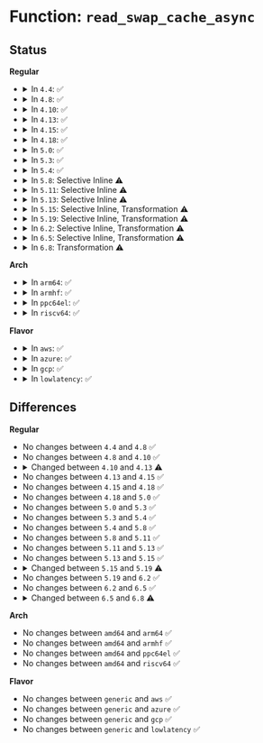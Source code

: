 # Function: <code>read_swap_cache_async</code>

## Status
<b>Regular</b>
<ul>
<li>
<details>
<summary>In <code>4.4</code>: ✅</summary>

```c
struct page *read_swap_cache_async(swp_entry_t entry, gfp_t gfp_mask, struct vm_area_struct *vma, long unsigned int addr);
```

**Collision:** Unique Global

**Inline:** No

**Transformation:** False

**Instances:**

```
In mm/swap_state.c (ffffffff811d2c00)
Location: mm/swap_state.c:389
Inline: False
Direct callers:
  - mm/madvise.c:swapin_walk_pmd_entry
  - mm/madvise.c:SyS_madvise
  - mm/swap_state.c:swapin_readahead
  - mm/swap_state.c:swapin_readahead
  - mm/swapfile.c:try_to_unuse
```
**Symbols:**

```
ffffffff811d2c00-ffffffff811d2c55: read_swap_cache_async (STB_GLOBAL)
```
</details>
</li>
<li>
<details>
<summary>In <code>4.8</code>: ✅</summary>

```c
struct page *read_swap_cache_async(swp_entry_t entry, gfp_t gfp_mask, struct vm_area_struct *vma, long unsigned int addr);
```

**Collision:** Unique Global

**Inline:** No

**Transformation:** False

**Instances:**

```
In mm/swap_state.c (ffffffff811f09f0)
Location: mm/swap_state.c:395
Inline: False
Direct callers:
  - mm/madvise.c:SyS_madvise
  - mm/madvise.c:swapin_walk_pmd_entry
  - mm/swap_state.c:swapin_readahead
  - mm/swap_state.c:swapin_readahead
  - mm/swapfile.c:try_to_unuse
```
**Symbols:**

```
ffffffff811f09f0-ffffffff811f0a45: read_swap_cache_async (STB_GLOBAL)
```
</details>
</li>
<li>
<details>
<summary>In <code>4.10</code>: ✅</summary>

```c
struct page *read_swap_cache_async(swp_entry_t entry, gfp_t gfp_mask, struct vm_area_struct *vma, long unsigned int addr);
```

**Collision:** Unique Global

**Inline:** No

**Transformation:** False

**Instances:**

```
In mm/swap_state.c (ffffffff812013f0)
Location: mm/swap_state.c:395
Inline: False
Direct callers:
  - mm/madvise.c:SyS_madvise
  - mm/madvise.c:swapin_walk_pmd_entry
  - mm/swap_state.c:swapin_readahead
  - mm/swap_state.c:swapin_readahead
  - mm/swapfile.c:try_to_unuse
```
**Symbols:**

```
ffffffff812013f0-ffffffff81201445: read_swap_cache_async (STB_GLOBAL)
```
</details>
</li>
<li>
<details>
<summary>In <code>4.13</code>: ✅</summary>

```c
struct page *read_swap_cache_async(swp_entry_t entry, gfp_t gfp_mask, struct vm_area_struct *vma, long unsigned int addr, bool do_poll);
```

**Collision:** Unique Global

**Inline:** No

**Transformation:** False

**Instances:**

```
In mm/swap_state.c (ffffffff8120c280)
Location: mm/swap_state.c:414
Inline: False
Direct callers:
  - mm/madvise.c:madvise_willneed
  - mm/madvise.c:swapin_walk_pmd_entry
  - mm/swap_state.c:swapin_readahead
  - mm/swap_state.c:swapin_readahead
  - mm/swapfile.c:try_to_unuse
```
**Symbols:**

```
ffffffff8120c280-ffffffff8120c2e0: read_swap_cache_async (STB_GLOBAL)
```
</details>
</li>
<li>
<details>
<summary>In <code>4.15</code>: ✅</summary>

```c
struct page *read_swap_cache_async(swp_entry_t entry, gfp_t gfp_mask, struct vm_area_struct *vma, long unsigned int addr, bool do_poll);
```

**Collision:** Unique Global

**Inline:** No

**Transformation:** False

**Instances:**

```
In mm/swap_state.c (ffffffff81225970)
Location: mm/swap_state.c:462
Inline: False
Direct callers:
  - mm/madvise.c:madvise_willneed
  - mm/madvise.c:swapin_walk_pmd_entry
  - mm/swap_state.c:do_swap_page_readahead
  - mm/swap_state.c:swapin_readahead
  - mm/swapfile.c:try_to_unuse
```
**Symbols:**

```
ffffffff81225970-ffffffff812259d0: read_swap_cache_async (STB_GLOBAL)
```
</details>
</li>
<li>
<details>
<summary>In <code>4.18</code>: ✅</summary>

```c
struct page *read_swap_cache_async(swp_entry_t entry, gfp_t gfp_mask, struct vm_area_struct *vma, long unsigned int addr, bool do_poll);
```

**Collision:** Unique Global

**Inline:** No

**Transformation:** False

**Instances:**

```
In mm/swap_state.c (ffffffff81247f10)
Location: mm/swap_state.c:475
Inline: False
Direct callers:
  - mm/madvise.c:madvise_willneed
  - mm/madvise.c:swapin_walk_pmd_entry
  - mm/swap_state.c:swapin_readahead
  - mm/swap_state.c:swap_cluster_readahead
  - mm/swapfile.c:try_to_unuse
```
**Symbols:**

```
ffffffff81247f10-ffffffff81247f72: read_swap_cache_async (STB_GLOBAL)
```
</details>
</li>
<li>
<details>
<summary>In <code>5.0</code>: ✅</summary>

```c
struct page *read_swap_cache_async(swp_entry_t entry, gfp_t gfp_mask, struct vm_area_struct *vma, long unsigned int addr, bool do_poll);
```

**Collision:** Unique Global

**Inline:** No

**Transformation:** False

**Instances:**

```
In mm/swap_state.c (ffffffff8125c4f0)
Location: mm/swap_state.c:437
Inline: False
Direct callers:
  - mm/madvise.c:madvise_willneed
  - mm/madvise.c:swapin_walk_pmd_entry
  - mm/swap_state.c:swapin_readahead
  - mm/swap_state.c:swap_cluster_readahead
  - mm/swapfile.c:try_to_unuse
```
**Symbols:**

```
ffffffff8125c4f0-ffffffff8125c552: read_swap_cache_async (STB_GLOBAL)
```
</details>
</li>
<li>
<details>
<summary>In <code>5.3</code>: ✅</summary>

```c
struct page *read_swap_cache_async(swp_entry_t entry, gfp_t gfp_mask, struct vm_area_struct *vma, long unsigned int addr, bool do_poll);
```

**Collision:** Unique Global

**Inline:** No

**Transformation:** False

**Instances:**

```
In mm/swap_state.c (ffffffff812776e0)
Location: mm/swap_state.c:448
Inline: False
Direct callers:
  - mm/madvise.c:madvise_willneed
  - mm/madvise.c:swapin_walk_pmd_entry
  - mm/swap_state.c:swapin_readahead
  - mm/swap_state.c:swap_cluster_readahead
```
**Symbols:**

```
ffffffff812776e0-ffffffff81277741: read_swap_cache_async (STB_GLOBAL)
```
</details>
</li>
<li>
<details>
<summary>In <code>5.4</code>: ✅</summary>

```c
struct page *read_swap_cache_async(swp_entry_t entry, gfp_t gfp_mask, struct vm_area_struct *vma, long unsigned int addr, bool do_poll);
```

**Collision:** Unique Global

**Inline:** No

**Transformation:** False

**Instances:**

```
In mm/swap_state.c (ffffffff812871d0)
Location: mm/swap_state.c:448
Inline: False
Direct callers:
  - mm/madvise.c:__do_sys_madvise
  - mm/madvise.c:swapin_walk_pmd_entry
  - mm/swap_state.c:swapin_readahead
  - mm/swap_state.c:swap_cluster_readahead
```
**Symbols:**

```
ffffffff812871d0-ffffffff81287231: read_swap_cache_async (STB_GLOBAL)
```
</details>
</li>
<li>
<details>
<summary>In <code>5.8</code>: Selective Inline ⚠️</summary>

```c
struct page *read_swap_cache_async(swp_entry_t entry, gfp_t gfp_mask, struct vm_area_struct *vma, long unsigned int addr, bool do_poll);
```

**Collision:** Unique Global

**Inline:** Selective

**Transformation:** False

**Instances:**

```
In mm/swap_state.c (ffffffff812b991e)
Location: mm/swap_state.c:465
Inline: True
Inline callers:
  - mm/swap_state.c:swap_vma_readahead
  - mm/swap_state.c:swap_cluster_readahead
Direct callers:
  - mm/madvise.c:madvise_willneed
  - mm/madvise.c:swapin_walk_pmd_entry
```
**Symbols:**

```
ffffffff812b99f0-ffffffff812b9a51: read_swap_cache_async (STB_GLOBAL)
```
</details>
</li>
<li>
<details>
<summary>In <code>5.11</code>: Selective Inline ⚠️</summary>

```c
struct page *read_swap_cache_async(swp_entry_t entry, gfp_t gfp_mask, struct vm_area_struct *vma, long unsigned int addr, bool do_poll);
```

**Collision:** Unique Global

**Inline:** Selective

**Transformation:** False

**Instances:**

```
In mm/swap_state.c (ffffffff812c5387)
Location: mm/swap_state.c:557
Inline: True
Inline callers:
  - mm/swap_state.c:swap_vma_readahead
  - mm/swap_state.c:swap_cluster_readahead
Direct callers:
  - mm/madvise.c:force_shm_swapin_readahead
  - mm/madvise.c:swapin_walk_pmd_entry
```
**Symbols:**

```
ffffffff812c5460-ffffffff812c54c1: read_swap_cache_async (STB_GLOBAL)
```
</details>
</li>
<li>
<details>
<summary>In <code>5.13</code>: Selective Inline ⚠️</summary>

```c
struct page *read_swap_cache_async(swp_entry_t entry, gfp_t gfp_mask, struct vm_area_struct *vma, long unsigned int addr, bool do_poll);
```

**Collision:** Unique Global

**Inline:** Selective

**Transformation:** False

**Instances:**

```
In mm/swap_state.c (ffffffff812cc03a)
Location: mm/swap_state.c:526
Inline: True
Inline callers:
  - mm/swap_state.c:swap_vma_readahead
  - mm/swap_state.c:swap_cluster_readahead
Direct callers:
  - mm/madvise.c:force_shm_swapin_readahead
  - mm/madvise.c:swapin_walk_pmd_entry
```
**Symbols:**

```
ffffffff812cc110-ffffffff812cc171: read_swap_cache_async (STB_GLOBAL)
```
</details>
</li>
<li>
<details>
<summary>In <code>5.15</code>: Selective Inline, Transformation ⚠️</summary>

```c
struct page *read_swap_cache_async(swp_entry_t entry, gfp_t gfp_mask, struct vm_area_struct *vma, long unsigned int addr, bool do_poll);
```

**Collision:** Unique Global

**Inline:** Selective

**Transformation:** True

**Instances:**

```
In mm/swap_state.c (ffffffff81311215)
Location: mm/swap_state.c:521
Inline: True
Inline callers:
  - mm/swap_state.c:swap_vma_readahead
  - mm/swap_state.c:swap_cluster_readahead
Direct callers:
  - mm/madvise.c:force_shm_swapin_readahead
  - mm/madvise.c:swapin_walk_pmd_entry
```
**Symbols:**

```
ffffffff81cbea94-ffffffff81cbeaa9: read_swap_cache_async.cold (STB_LOCAL)
ffffffff81311300-ffffffff81311374: read_swap_cache_async (STB_GLOBAL)
```
</details>
</li>
<li>
<details>
<summary>In <code>5.19</code>: Selective Inline, Transformation ⚠️</summary>

```c
struct page *read_swap_cache_async(swp_entry_t entry, gfp_t gfp_mask, struct vm_area_struct *vma, long unsigned int addr, bool do_poll, struct swap_iocb **plug);
```

**Collision:** Unique Global

**Inline:** Selective

**Transformation:** True

**Instances:**

```
In mm/swap_state.c (ffffffff8137c27e)
Location: mm/swap_state.c:529
Inline: True
Inline callers:
  - mm/swap_state.c:swap_vma_readahead
  - mm/swap_state.c:swap_cluster_readahead
Direct callers:
  - mm/madvise.c:force_shm_swapin_readahead
  - mm/madvise.c:swapin_walk_pmd_entry
```
**Symbols:**

```
ffffffff81e70c27-ffffffff81e70c3c: read_swap_cache_async.cold (STB_LOCAL)
ffffffff8137c380-ffffffff8137c411: read_swap_cache_async (STB_GLOBAL)
```
</details>
</li>
<li>
<details>
<summary>In <code>6.2</code>: Selective Inline, Transformation ⚠️</summary>

```c
struct page *read_swap_cache_async(swp_entry_t entry, gfp_t gfp_mask, struct vm_area_struct *vma, long unsigned int addr, bool do_poll, struct swap_iocb **plug);
```

**Collision:** Unique Global

**Inline:** Selective

**Transformation:** True

**Instances:**

```
In mm/swap_state.c (ffffffff813f9a1e)
Location: mm/swap_state.c:513
Inline: True
Inline callers:
  - mm/swap_state.c:swap_vma_readahead
  - mm/swap_state.c:swap_cluster_readahead
Direct callers:
  - mm/madvise.c:force_shm_swapin_readahead
  - mm/madvise.c:swapin_walk_pmd_entry
```
**Symbols:**

```
ffffffff82065bbe-ffffffff82065bd3: read_swap_cache_async.cold (STB_LOCAL)
ffffffff813f9b30-ffffffff813f9bc1: read_swap_cache_async (STB_GLOBAL)
```
</details>
</li>
<li>
<details>
<summary>In <code>6.5</code>: Selective Inline, Transformation ⚠️</summary>

```c
struct page *read_swap_cache_async(swp_entry_t entry, gfp_t gfp_mask, struct vm_area_struct *vma, long unsigned int addr, bool do_poll, struct swap_iocb **plug);
```

**Collision:** Unique Global

**Inline:** Selective

**Transformation:** True

**Instances:**

```
In mm/swap_state.c (ffffffff8142c8d3)
Location: mm/swap_state.c:528
Inline: True
Inline callers:
  - mm/swap_state.c:swap_vma_readahead
  - mm/swap_state.c:swap_cluster_readahead
Direct callers:
  - mm/madvise.c:shmem_swapin_range
  - mm/madvise.c:swapin_walk_pmd_entry
```
**Symbols:**

```
ffffffff820e5351-ffffffff820e5366: read_swap_cache_async.cold (STB_LOCAL)
ffffffff8142ca90-ffffffff8142cb21: read_swap_cache_async (STB_GLOBAL)
```
</details>
</li>
<li>
<details>
<summary>In <code>6.8</code>: Transformation ⚠️</summary>

```c
struct folio *read_swap_cache_async(swp_entry_t entry, gfp_t gfp_mask, struct vm_area_struct *vma, long unsigned int addr, struct swap_iocb **plug);
```

**Collision:** Unique Global

**Inline:** No

**Transformation:** True

**Instances:**

```
In mm/swap_state.c (0)
Location: mm/swap_state.c:536
Inline: False
Direct callers:
  - mm/madvise.c:shmem_swapin_range
  - mm/madvise.c:swapin_walk_pmd_entry
```
**Symbols:**

```
ffffffff821c24de-ffffffff821c24f2: read_swap_cache_async.cold (STB_LOCAL)
ffffffff814661c0-ffffffff81466290: read_swap_cache_async (STB_GLOBAL)
```
</details>
</li>
</ul>
<b>Arch</b>
<ul>
<li>
<details>
<summary>In <code>arm64</code>: ✅</summary>

```c
struct page *read_swap_cache_async(swp_entry_t entry, gfp_t gfp_mask, struct vm_area_struct *vma, long unsigned int addr, bool do_poll);
```

**Collision:** Unique Global

**Inline:** No

**Transformation:** False

**Instances:**

```
In mm/swap_state.c (ffff800010321ce0)
Location: mm/swap_state.c:448
Inline: False
Direct callers:
  - mm/madvise.c:__arm64_sys_madvise
  - mm/madvise.c:swapin_walk_pmd_entry
  - mm/swap_state.c:swapin_readahead
  - mm/swap_state.c:swap_cluster_readahead
```
**Symbols:**

```
ffff800010321ce0-ffff800010321d80: read_swap_cache_async (STB_GLOBAL)
```
</details>
</li>
<li>
<details>
<summary>In <code>armhf</code>: ✅</summary>

```c
struct page *read_swap_cache_async(swp_entry_t entry, gfp_t gfp_mask, struct vm_area_struct *vma, long unsigned int addr, bool do_poll);
```

**Collision:** Unique Global

**Inline:** No

**Transformation:** False

**Instances:**

```
In mm/swap_state.c (c053a3d4)
Location: mm/swap_state.c:448
Inline: False
Direct callers:
  - mm/madvise.c:__se_sys_madvise
  - mm/madvise.c:swapin_walk_pmd_entry
  - mm/swap_state.c:swapin_readahead
  - mm/swap_state.c:swap_cluster_readahead
```
**Symbols:**

```
c053a3d4-c053a454: read_swap_cache_async (STB_GLOBAL)
```
</details>
</li>
<li>
<details>
<summary>In <code>ppc64el</code>: ✅</summary>

```c
struct page *read_swap_cache_async(swp_entry_t entry, gfp_t gfp_mask, struct vm_area_struct *vma, long unsigned int addr, bool do_poll);
```

**Collision:** Unique Global

**Inline:** No

**Transformation:** False

**Instances:**

```
In mm/swap_state.c (c0000000003f75b0)
Location: mm/swap_state.c:448
Inline: False
Direct callers:
  - mm/madvise.c:__se_sys_madvise
  - mm/madvise.c:swapin_walk_pmd_entry
  - mm/swap_state.c:swapin_readahead
  - mm/swap_state.c:swap_cluster_readahead
```
**Symbols:**

```
c0000000003f75b0-c0000000003f7648: read_swap_cache_async (STB_GLOBAL)
```
</details>
</li>
<li>
<details>
<summary>In <code>riscv64</code>: ✅</summary>

```c
struct page *read_swap_cache_async(swp_entry_t entry, gfp_t gfp_mask, struct vm_area_struct *vma, long unsigned int addr, bool do_poll);
```

**Collision:** Unique Global

**Inline:** No

**Transformation:** False

**Instances:**

```
In mm/swap_state.c (ffffffe000222de0)
Location: mm/swap_state.c:448
Inline: False
Direct callers:
  - mm/madvise.c:__se_sys_madvise
  - mm/madvise.c:swapin_walk_pmd_entry
  - mm/swap_state.c:swapin_readahead
  - mm/swap_state.c:swap_cluster_readahead
```
**Symbols:**

```
ffffffe000222de0-ffffffe000222e42: read_swap_cache_async (STB_GLOBAL)
```
</details>
</li>
</ul>
<b>Flavor</b>
<ul>
<li>
<details>
<summary>In <code>aws</code>: ✅</summary>

```c
struct page *read_swap_cache_async(swp_entry_t entry, gfp_t gfp_mask, struct vm_area_struct *vma, long unsigned int addr, bool do_poll);
```

**Collision:** Unique Global

**Inline:** No

**Transformation:** False

**Instances:**

```
In mm/swap_state.c (ffffffff8127f820)
Location: mm/swap_state.c:448
Inline: False
Direct callers:
  - mm/madvise.c:__do_sys_madvise
  - mm/madvise.c:swapin_walk_pmd_entry
  - mm/swap_state.c:swapin_readahead
  - mm/swap_state.c:swap_cluster_readahead
```
**Symbols:**

```
ffffffff8127f820-ffffffff8127f881: read_swap_cache_async (STB_GLOBAL)
```
</details>
</li>
<li>
<details>
<summary>In <code>azure</code>: ✅</summary>

```c
struct page *read_swap_cache_async(swp_entry_t entry, gfp_t gfp_mask, struct vm_area_struct *vma, long unsigned int addr, bool do_poll);
```

**Collision:** Unique Global

**Inline:** No

**Transformation:** False

**Instances:**

```
In mm/swap_state.c (ffffffff81271640)
Location: mm/swap_state.c:448
Inline: False
Direct callers:
  - mm/madvise.c:__do_sys_madvise
  - mm/madvise.c:swapin_walk_pmd_entry
  - mm/swap_state.c:swapin_readahead
  - mm/swap_state.c:swap_cluster_readahead
```
**Symbols:**

```
ffffffff81271640-ffffffff812716a1: read_swap_cache_async (STB_GLOBAL)
```
</details>
</li>
<li>
<details>
<summary>In <code>gcp</code>: ✅</summary>

```c
struct page *read_swap_cache_async(swp_entry_t entry, gfp_t gfp_mask, struct vm_area_struct *vma, long unsigned int addr, bool do_poll);
```

**Collision:** Unique Global

**Inline:** No

**Transformation:** False

**Instances:**

```
In mm/swap_state.c (ffffffff8127d5c0)
Location: mm/swap_state.c:448
Inline: False
Direct callers:
  - mm/madvise.c:__do_sys_madvise
  - mm/madvise.c:swapin_walk_pmd_entry
  - mm/swap_state.c:swapin_readahead
  - mm/swap_state.c:swap_cluster_readahead
```
**Symbols:**

```
ffffffff8127d5c0-ffffffff8127d621: read_swap_cache_async (STB_GLOBAL)
```
</details>
</li>
<li>
<details>
<summary>In <code>lowlatency</code>: ✅</summary>

```c
struct page *read_swap_cache_async(swp_entry_t entry, gfp_t gfp_mask, struct vm_area_struct *vma, long unsigned int addr, bool do_poll);
```

**Collision:** Unique Global

**Inline:** No

**Transformation:** False

**Instances:**

```
In mm/swap_state.c (ffffffff8128d170)
Location: mm/swap_state.c:448
Inline: False
Direct callers:
  - mm/madvise.c:__do_sys_madvise
  - mm/madvise.c:swapin_walk_pmd_entry
  - mm/swap_state.c:swapin_readahead
  - mm/swap_state.c:swap_cluster_readahead
```
**Symbols:**

```
ffffffff8128d170-ffffffff8128d1d1: read_swap_cache_async (STB_GLOBAL)
```
</details>
</li>
</ul>

## Differences
<b>Regular</b>
<ul>
<li>
No changes between <code>4.4</code> and <code>4.8</code> ✅
</li>
<li>
No changes between <code>4.8</code> and <code>4.10</code> ✅
</li>
<li>
<details>
<summary>Changed between <code>4.10</code> and <code>4.13</code> ⚠️</summary>
<ul>
<li>
<b>Param added. </b>
<code>bool do_poll</code>
</li>
</ul>
</details>
</li>
<li>
No changes between <code>4.13</code> and <code>4.15</code> ✅
</li>
<li>
No changes between <code>4.15</code> and <code>4.18</code> ✅
</li>
<li>
No changes between <code>4.18</code> and <code>5.0</code> ✅
</li>
<li>
No changes between <code>5.0</code> and <code>5.3</code> ✅
</li>
<li>
No changes between <code>5.3</code> and <code>5.4</code> ✅
</li>
<li>
No changes between <code>5.4</code> and <code>5.8</code> ✅
</li>
<li>
No changes between <code>5.8</code> and <code>5.11</code> ✅
</li>
<li>
No changes between <code>5.11</code> and <code>5.13</code> ✅
</li>
<li>
No changes between <code>5.13</code> and <code>5.15</code> ✅
</li>
<li>
<details>
<summary>Changed between <code>5.15</code> and <code>5.19</code> ⚠️</summary>
<ul>
<li>
<b>Param added. </b>
<code>struct swap_iocb **plug</code>
</li>
</ul>
</details>
</li>
<li>
No changes between <code>5.19</code> and <code>6.2</code> ✅
</li>
<li>
No changes between <code>6.2</code> and <code>6.5</code> ✅
</li>
<li>
<details>
<summary>Changed between <code>6.5</code> and <code>6.8</code> ⚠️</summary>
<ul>
<li>
<b>Param removed. </b>
<code>bool do_poll</code>
</li>
<li>
<b>Param reordered. </b>
<code>entry, gfp_mask, vma, addr, do_poll, plug</code> ➡️ <code>entry, gfp_mask, vma, addr, plug</code>
</li>
<li>
<b>Return type changed. </b>
<code>struct page *</code> ➡️ <code>struct folio *</code>
</li>
</ul>
</details>
</li>
</ul>
<b>Arch</b>
<ul>
<li>
No changes between <code>amd64</code> and <code>arm64</code> ✅
</li>
<li>
No changes between <code>amd64</code> and <code>armhf</code> ✅
</li>
<li>
No changes between <code>amd64</code> and <code>ppc64el</code> ✅
</li>
<li>
No changes between <code>amd64</code> and <code>riscv64</code> ✅
</li>
</ul>
<b>Flavor</b>
<ul>
<li>
No changes between <code>generic</code> and <code>aws</code> ✅
</li>
<li>
No changes between <code>generic</code> and <code>azure</code> ✅
</li>
<li>
No changes between <code>generic</code> and <code>gcp</code> ✅
</li>
<li>
No changes between <code>generic</code> and <code>lowlatency</code> ✅
</li>
</ul>
